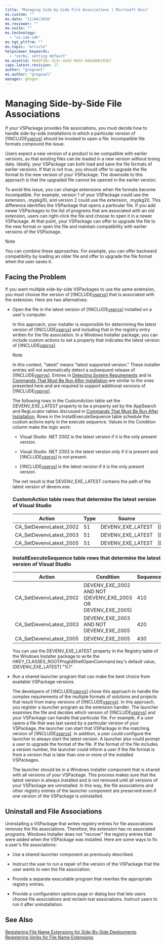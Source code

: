 ```yaml
---
title: "Managing Side-by-Side File Associations | Microsoft Docs"
ms.custom: ""
ms.date: "11/04/2016"
ms.reviewer: ""
ms.suite: ""
ms.technology: 
  - "vs-ide-sdk"
ms.tgt_pltfrm: ""
ms.topic: "article"
helpviewer_keywords: 
  - "verbs, setting default"
ms.assetid: 9b6df3bc-d15c-4a5d-9015-948a806193b7
caps.latest.revision: 17
author: "gregvanl"
ms.author: "gregvanl"
manager: ghogen
---
```

# Managing Side-by-Side File Associations
If your VSPackage provides file associations, you must decide how to handle side-by-side installations in which a particular version of [!INCLUDE[vsprvs](../code-quality/includes/vsprvs_md.md)] should be invoked to open a file. Incompatible file formats compound the issue.  
  
 Users expect a new version of a product to be compatible with earlier versions, so that existing files can be loaded in a new version without losing data. Ideally, your VSPackage can both load and save the file formats of earlier versions. If that is not true, you should offer to upgrade the file format to the new version of your VSPackage. The downside to this approach is that the upgraded file cannot be opened in the earlier version.  
  
 To avoid this issue, you can change extensions when file formats become incompatible. For example, version 1 of your VSPackage could use the extension, .mypkg10, and version 2 could use the extension, .mypkg20. This difference identifies the VSPackage that opens a particular file. If you add newer VSPackages to the list of programs that are associated with an old extension, users can right-click the file and choose to open it in a newer VSPackage. At that point, your VSPackage can offer to upgrade the file to the new format or open the file and maintain compatibility with earlier versions of the VSPackage.  
  
> [!NOTE]
>  You can combine these approaches. For example, you can offer backward compatibility by loading an older file and offer to upgrade the file format when the user saves it.  
  
## Facing the Problem  
 If you want multiple side-by-side VSPackages to use the same extension, you must choose the version of [!INCLUDE[vsprvs](../code-quality/includes/vsprvs_md.md)] that is associated with the extension. Here are two alternatives:  
  
-   Open the file in the latest version of [!INCLUDE[vsprvs](../code-quality/includes/vsprvs_md.md)] installed on a user's computer.  
  
     In this approach, your installer is responsible for determining the latest version of [!INCLUDE[vsprvs](../code-quality/includes/vsprvs_md.md)] and including that in the registry entry written for the file association. In a Windows Installer package, you can include custom actions to set a property that indicates the latest version of [!INCLUDE[vsprvs](../code-quality/includes/vsprvs_md.md)].  
  
    > [!NOTE]
    >  In this context, "latest" means "latest supported version." These installer entries will not automatically detect a subsequent release of [!INCLUDE[vsprvs](../code-quality/includes/vsprvs_md.md)]. Entries in [Detecting System Requirements](../extensibility/internals/detecting-system-requirements.md) and in [Commands That Must Be Run After Installation](../extensibility/internals/commands-that-must-be-run-after-installation.md) are similar to the ones presented here and are required to support additional versions of [!INCLUDE[vsprvs](../code-quality/includes/vsprvs_md.md)].  
  
     The following rows in the CustomAction table set the DEVENV_EXE_LATEST property to be a property set by the AppSearch and RegLocator tables discussed in [Commands That Must Be Run After Installation](../extensibility/internals/commands-that-must-be-run-after-installation.md). Rows in the InstallExecuteSequence table schedule the custom actions early in the execute sequence. Values in the Condition column make the logic work:  
  
    -   Visual Studio .NET 2002 is the latest version if it is the only present version.  
  
    -   Visual Studio .NET 2003 is the latest version only if it is present and [!INCLUDE[vsprvs](../code-quality/includes/vsprvs_md.md)] is not present.  
  
    -   [!INCLUDE[vsprvs](../code-quality/includes/vsprvs_md.md)] is the latest version if it is the only present version.  
  
     The net result is that DEVENV_EXE_LATEST contains the path of the latest version of devenv.exe.  
  
    ### CustomAction table rows that determine the latest version of Visual Studio  
  
    |Action|Type|Source|Target|  
    |------------|----------|------------|------------|  
    |CA_SetDevenvLatest_2002|51|DEVENV_EXE_LATEST|[DEVENV_EXE_2002]|  
    |CA_SetDevenvLatest_2003|51|DEVENV_EXE_LATEST|[DEVENV_EXE_2003]|  
    |CA_SetDevenvLatest_2005|51|DEVENV_EXE_LATEST|[DEVENV_EXE_2005]|  
  
    ### InstallExecuteSequence table rows that determine the latest version of Visual Studio  
  
    |Action|Condition|Sequence|  
    |------------|---------------|--------------|  
    |CA_SetDevenvLatest_2002|DEVENV_EXE_2002 AND NOT (DEVENV_EXE_2003 OR DEVENV_EXE_2005)|410|  
    |CA_SetDevenvLatest_2003|DEVENV_EXE_2003 AND NOT DEVENV_EXE_2005|420|  
    |CA_SetDevenvLatest_2005|DEVENV_EXE_2005|430|  
  
     You can use the DEVENV_EXE_LATEST property in the Registry table of the Windows Installer package to write the HKEY_CLASSES_ROOT*ProgId*ShellOpenCommand key's default value, [DEVENV_EXE_LATEST] "%1"  
  
-   Run a shared launcher program that can make the best choice from available VSPackage versions.  
  
     The developers of [!INCLUDE[vsprvs](../code-quality/includes/vsprvs_md.md)] chose this approach to handle the complex requirements of the multiple formats of solutions and projects that result from many versions of [!INCLUDE[vsprvs](../code-quality/includes/vsprvs_md.md)]. In this approach, you register a launcher program as the extension handler. The launcher examines the file and decides which version of [!INCLUDE[vsprvs](../code-quality/includes/vsprvs_md.md)] and your VSPackage can handle that particular file. For example, if a user opens a file that was last saved by a particular version of your VSPackage, the launcher can start that VSPackage in the matching version of [!INCLUDE[vsprvs](../code-quality/includes/vsprvs_md.md)]. In addition, a user could configure the launcher to always start the latest version. A launcher also could prompt a user to upgrade the format of the file. If the format of the file includes a version number, the launcher could inform a user if the file format is from a version that is later than one or more of the installed VSPackages.  
  
     The launcher should be in a Windows Installer component that is shared with all versions of your VSPackage. This process makes sure that the latest version is always installed and is not removed until all versions of your VSPackage are uninstalled. In this way, the file associations and other registry entries of the launcher component are preserved even if one version of the VSPackage is uninstalled.  
  
## Uninstall and File Associations  
 Uninstalling a VSPackage that writes registry entries for file associations removes the file associations. Therefore, the extension has no associated programs. Windows Installer does not "recover" the registry entries that were added when the VSPackage was installed. Here are some ways to fix a user's file associations:  
  
-   Use a shared launcher component as previously described.  
  
-   Instruct the user to run a repair of the version of the VSPackage that the user wants to own the file association.  
  
-   Provide a separate executable program that rewrites the appropriate registry entries.  
  
-   Provide a configuration options page or dialog box that lets users choose file associations and reclaim lost associations. Instruct users to run it after uninstallation.  
  
## See Also  
 [Registering File Name Extensions for Side-By-Side Deployments](../extensibility/registering-file-name-extensions-for-side-by-side-deployments.md)   
 [Registering Verbs for File Name Extensions](../extensibility/registering-verbs-for-file-name-extensions.md)